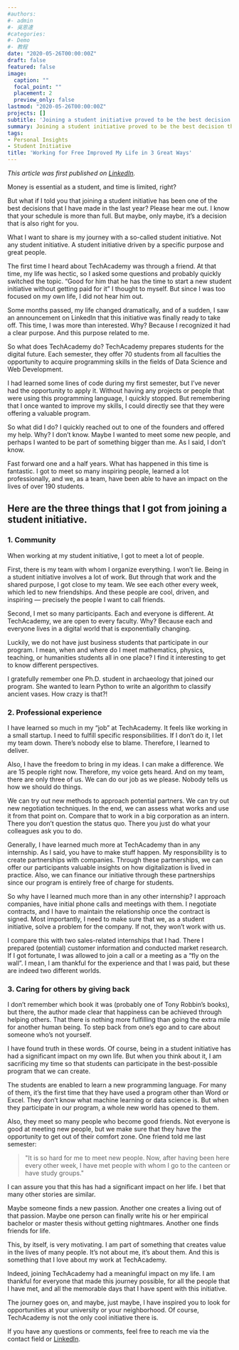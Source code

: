 ```yaml
---
#authors:
#- admin
#- 吳恩達
#categories:
#- Demo
#- 教程
date: "2020-05-26T00:00:00Z"
draft: false
featured: false
image:
  caption: ""
  focal_point: ""
  placement: 2
  preview_only: false
lastmod: "2020-05-26T00:00:00Z"
projects: []
subtitle: 'Joining a student initiative proved to be the best decision that I made last year.'
summary: Joining a student initiative proved to be the best decision that I made last year.
tags:
- Personal Insights
- Student Initiative
title: 'Working for Free Improved My Life in 3 Great Ways'
---
```


*This article was first published on [LinkedIn](https://www.linkedin.com/pulse/working-free-improved-my-life-3-great-ways-jonathan-ratschat/).*

Money is essential as a student, and time is limited, right?

But what if I told you that joining a student initiative has been one of the best decisions that I have made in the last year? Please hear me out. I know that your schedule is more than full. But maybe, only maybe, it’s a decision that is also right for you.

What I want to share is my journey with a so-called student initiative. Not any student initiative. A student initiative driven by a specific purpose and great people.

The first time I heard about TechAcademy was through a friend. At that time, my life was hectic, so I asked some questions and probably quickly switched the topic. “Good for him that he has the time to start a new student initiative without getting paid for it” I thought to myself. But since I was too focused on my own life, I did not hear him out.

Some months passed, my life changed dramatically, and of a sudden, I saw an announcement on LinkedIn that this initiative was finally ready to take off. This time, I was more than interested. Why? Because I recognized it had a clear purpose. And this purpose related to me.

So what does TechAcademy do? TechAcademy prepares students for the digital future. Each semester, they offer 70 students from all faculties the opportunity to acquire programming skills in the fields of Data Science and Web Development.

I had learned some lines of code during my first semester, but I’ve never had the opportunity to apply it. Without having any projects or people that were using this programming language, I quickly stopped. But remembering that I once wanted to improve my skills, I could directly see that they were offering a valuable program.

So what did I do? I quickly reached out to one of the founders and offered my help. Why? I don’t know. Maybe I wanted to meet some new people, and perhaps I wanted to be part of something bigger than me. As I said, I don’t know.

Fast forward one and a half years. What has happened in this time is fantastic. I got to meet so many inspiring people, learned a lot professionally, and we, as a team, have been able to have an impact on the lives of over 190 students.

## Here are the three things that I got from joining a student initiative.

### 1. Community

When working at my student initiative, I got to meet a lot of people.

First, there is my team with whom I organize everything. I won’t lie. Being in a student initiative involves a lot of work. But through that work and the shared purpose, I got close to my team. We see each other every week, which led to new friendships. And these people are cool, driven, and inspiring — precisely the people I want to call friends.

Second, I met so many participants. Each and everyone is different. At TechAcademy, we are open to every faculty. Why? Because each and everyone lives in a digital world that is exponentially changing.

Luckily, we do not have just business students that participate in our program. I mean, when and where do I meet mathematics, physics, teaching, or humanities students all in one place? I find it interesting to get to know different perspectives.

I gratefully remember one Ph.D. student in archaeology that joined our program. She wanted to learn Python to write an algorithm to classify ancient vases. How crazy is that?!

### 2. Professional experience

I have learned so much in my “job” at TechAcademy. It feels like working in a small startup. I need to fulfill specific responsibilities. If I don’t do it, I let my team down. There’s nobody else to blame. Therefore, I learned to deliver.

Also, I have the freedom to bring in my ideas. I can make a difference. We are 15 people right now. Therefore, my voice gets heard. And on my team, there are only three of us. We can do our job as we please. Nobody tells us how we should do things.

We can try out new methods to approach potential partners. We can try out new negotiation techniques. In the end, we can assess what works and use it from that point on. Compare that to work in a big corporation as an intern. There you don’t question the status quo. There you just do what your colleagues ask you to do.

Generally, I have learned much more at TechAcademy than in any internship. As I said, you have to make stuff happen. My responsibility is to create partnerships with companies. Through these partnerships, we can offer our participants valuable insights on how digitalization is lived in practice. Also, we can finance our initiative through these partnerships since our program is entirely free of charge for students.

So why have I learned much more than in any other internship? I approach companies, have initial phone calls and meetings with them. I negotiate contracts, and I have to maintain the relationship once the contract is signed. Most importantly, I need to make sure that we, as a student initiative, solve a problem for the company. If not, they won’t work with us.

I compare this with two sales-related internships that I had. There I prepared (potential) customer information and conducted market research. If I got fortunate, I was allowed to join a call or a meeting as a “fly on the wall”. I mean, I am thankful for the experience and that I was paid, but these are indeed two different worlds.

### 3. Caring for others by giving back

I don’t remember which book it was (probably one of Tony Robbin’s books), but there, the author made clear that happiness can be achieved through helping others. That there is nothing more fulfilling than going the extra mile for another human being. To step back from one’s ego and to care about someone who’s not yourself.

I have found truth in these words. Of course, being in a student initiative has had a significant impact on my own life. But when you think about it, I am sacrificing my time so that students can participate in the best-possible program that we can create.

The students are enabled to learn a new programming language. For many of them, it’s the first time that they have used a program other than Word or Excel. They don’t know what machine learning or data science is. But when they participate in our program, a whole new world has opened to them.

Also, they meet so many people who become good friends. Not everyone is good at meeting new people, but we make sure that they have the opportunity to get out of their comfort zone. One friend told me last semester:

>"It is so hard for me to meet new people. Now, after having been here every other week, I have met people with whom I go to the canteen or have study groups."

I can assure you that this has had a significant impact on her life. I bet that many other stories are similar.

Maybe someone finds a new passion. Another one creates a living out of that passion. Maybe one person can finally write his or her empirical bachelor or master thesis without getting nightmares. Another one finds friends for life.

This, by itself, is very motivating. I am part of something that creates value in the lives of many people. It’s not about me, it’s about them. And this is something that I love about my work at TechAcademy.

Indeed, joining TechAcademy had a meaningful impact on my life. I am thankful for everyone that made this journey possible, for all the people that I have met, and all the memorable days that I have spent with this initiative.

The journey goes on, and maybe, just maybe, I have inspired you to look for opportunities at your university or your neighborhood. Of course, TechAcademy is not the only cool initiative there is.

If you have any questions or comments, feel free to reach me via the contact field or [LinkedIn](https://linkedin.com/in/jonathan-ratschat).


